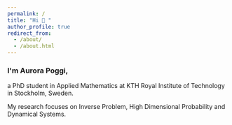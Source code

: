 ```yaml
---
permalink: /
title: "Hi 👋 "
author_profile: true
redirect_from: 
  - /about/
  - /about.html
---
```


<h3> I'm Aurora Poggi, </h3>

a PhD student in Applied Mathematics at KTH Royal Institute of Technology in Stockholm, Sweden. 

My research focuses on Inverse Problem, High Dimensional Probability and Dynamical Systems. 
